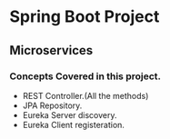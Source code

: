 # Spring Boot Project

## Microservices

### Concepts Covered in this project.

* REST Controller.(All the methods)
* JPA Repository.
* Eureka Server discovery.
* Eureka Client registeration.

![]()
